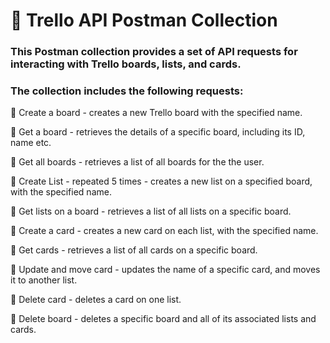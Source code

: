 # 🚩 Trello API Postman Collection

### This Postman collection provides a set of API requests for interacting with Trello boards, lists, and cards. 

### The collection includes the following requests:

🔸 Create a board - creates a new Trello board with the specified name.

🔸 Get a board - retrieves the details of a specific board, including its ID, name etc.

🔸 Get all boards - retrieves a list of all boards for the the user.

🔸 Create List - repeated 5 times - creates a new list on a specified board, with the specified name.

🔸 Get lists on a board - retrieves a list of all lists on a specific board.

🔸 Create a card - creates a new card on each list, with the specified name.

🔸 Get cards - retrieves a list of all cards on a specific board.

🔸 Update and move card - updates the name of a specific card, and moves it to another list.

🔸 Delete card - deletes a card on one list.

🔸 Delete board - deletes a specific board and all of its associated lists and cards.
